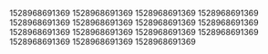 1528968691369
1528968691369
1528968691369
1528968691369
1528968691369
1528968691369
1528968691369
1528968691369
1528968691369
1528968691369
1528968691369
1528968691369
1528968691369
1528968691369
1528968691369